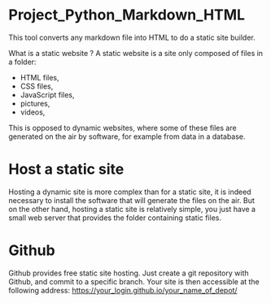 # Project_Python_Markdown_HTML

This tool converts any markdown file into HTML to do a static site builder.

What is a static website ?
A static website is a site only composed of files in a folder:

- HTML files,
- CSS files,
- JavaScript files,
- pictures,
- videos,

This is opposed to dynamic websites, where some of these files are generated on the air by software, for example from data in a database.


# Host a static site
Hosting a dynamic site is more complex than for a static site, it is indeed necessary to install the software that will generate the files on the air. But on the other hand, hosting a static site is relatively simple, you just have a small web server that provides the folder containing static files.

# Github
Github provides free static site hosting. Just create a git repository with Github, and commit to a specific branch. Your site is then accessible at the following address: https://your_login.github.io/your_name_of_depot/
